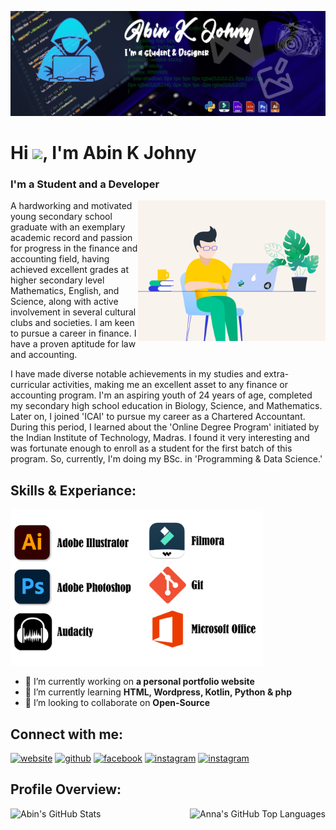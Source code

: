 ![I'm a student and a designer.](https://github.com/abinkjohny/abinkjohny/blob/main/Banner%201.jpg)


<h1 align="left">Hi <img src="https://raw.githubusercontent.com/MartinHeinz/MartinHeinz/master/wave.gif" width="30px">, I'm Abin K Johny</h1>
<h3>I'm a Student and a Developer</h3>
<img align="right" alt="GIF" src="https://github.com/abinkjohny/abinkjohny/blob/main/image_processing20210909-29286-dr58yz.gif" width="300" height="225" />

<p>A hardworking and motivated young secondary school graduate with an exemplary academic record and passion for progress in the finance and accounting field, having achieved excellent grades at higher secondary level Mathematics, English, and Science, along with active involvement in several cultural clubs and societies. I am keen to pursue a career in finance. I have a proven aptitude for law and accounting.</p>
I have made diverse notable achievements in my studies and extra-curricular activities, making me an excellent asset to any finance or accounting program. I'm an aspiring youth of 24 years of age, completed my secondary high school education in Biology, Science, and Mathematics. Later on, I joined 'ICAI' to pursue my career as a Chartered Accountant. During this period, I learned about the 'Online Degree Program' initiated by the Indian Institute of Technology, Madras. I found it very interesting and was fortunate enough to enroll as a student for the first batch of this program. So, currently, I'm doing my BSc. in 'Programming & Data Science.'

## Skills & Experiance:

<img src='https://github.com/abinkjohny/abinkjohny/blob/main/Untitled.png' height='250'> 

- 🔭 I’m currently working on **a personal portfolio website** 
- 🌱 I’m currently learning **HTML, Wordpress, Kotlin, Python & php** 
- 👯 I’m looking to collaborate on **Open-Source** 

## Connect with me:
[<img src='https://cdn.jsdelivr.net/npm/simple-icons@3.0.1/icons/icloud.svg' alt='website' height='40'>](https://abinkjohny.github.io/) [<img src='https://cdn.jsdelivr.net/npm/simple-icons@3.0.1/icons/github.svg' alt='github' height='40'>](https://github.com/abinkjohny)  [<img src='https://cdn.jsdelivr.net/npm/simple-icons@3.0.1/icons/facebook.svg' alt='facebook' height='40'>](https://www.facebook.com/abin.kjohny.5)  [<img src='https://cdn.jsdelivr.net/npm/simple-icons@3.0.1/icons/instagram.svg' alt='instagram' height='40'>](https://www.instagram.com/akj_unni_k//) [<img src='https://cdn.jsdelivr.net/npm/simple-icons@3.0.1/icons/linkedin.svg' alt='instagram' height='40'>](https://www.linkedin.com/in/abin-k-johny-9214a720b/)    

## Profile Overview:  
  
<img align="left" alt="Abin's GitHub Stats" src="https://github-readme-stats.vercel.app/api?username=abinkjohny&show_icons=true&hide_border=true" /> <img align="right" alt="Anna's GitHub Top Languages" src="https://github-readme-stats.vercel.app/api/top-langs/?username=abinkjohny" />



